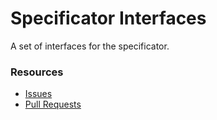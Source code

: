 # Specificator Interfaces

A set of interfaces for the specificator.

### Resources

- [Issues](https://github.com/spec-doc/specificator/issues)
- [Pull Requests](https://github.com/spec-doc/specificator-contracts/pulls)
